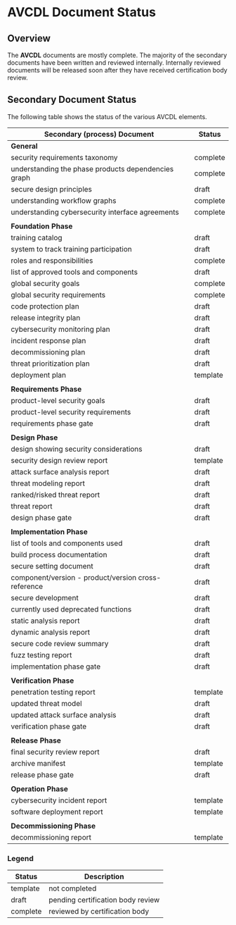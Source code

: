 # AVCDL Document Status

## Overview

The **AVCDL** documents are mostly complete. The majority of the secondary documents have been written and reviewed internally. Internally reviewed documents will be released soon after they have received certification body review.

## Secondary Document Status

The following table shows the status of the various AVCDL elements.

| Secondary (process) Document                        | Status   |
|-----------------------------------------------------|----------|
| **General**                                         |          |
| security requirements taxonomy                      | complete |
| understanding the phase products dependencies graph | complete |
| secure design principles                            | draft    |
| understanding workflow graphs                       | complete |
| understanding cybersecurity interface agreements    | complete |
|                                                     |          |
| **Foundation Phase**                                |          |
| training catalog                                    | draft    |
| system to track training participation              | draft    |
| roles and responsibilities                          | complete |
| list of approved tools and components               | draft    |
| global security goals                               | complete |
| global security requirements                        | complete |
| code protection plan                                | draft    |
| release integrity plan                              | draft    |
| cybersecurity monitoring plan                       | draft    |
| incident response plan                              | draft    |
| decommissioning plan                                | draft    |
| threat prioritization plan                          | draft    |
| deployment plan                                     | template |
|                                                     |          |
| **Requirements Phase**                              |          |
| product-level security goals                        | draft    |
| product-level security requirements                 | draft    |
| requirements phase gate                             | draft    |
|                                                     |          |
| **Design Phase**                                    |          |
| design showing security considerations              | draft    |
| security design review report                       | template |
| attack surface analysis report                      | draft    |
| threat modeling report                              | draft    |
| ranked/risked threat report                         | draft    |
| threat report                                       | draft    |
| design phase gate                                   | draft    |
|                                                     |          |
| **Implementation Phase**                            |          |
| list of tools and components used                   | draft    |
| build process documentation                         | draft    |
| secure setting document                             | draft    |
| component/version - product/version cross-reference | draft    |
| secure development                                  | draft    |
| currently used deprecated functions                 | draft    |
| static analysis report                              | draft    |
| dynamic analysis report                             | draft    |
| secure code review summary                          | draft    |
| fuzz testing report                                 | draft    |
| implementation phase gate                           | draft    |
|                                                     |          |
| **Verification Phase**                              |          |
| penetration testing report                          | template |
| updated threat model                                | draft    |
| updated attack surface analysis                     | draft    |
| verification phase gate                             | draft    |
|                                                     |          |
| **Release Phase**                                   |          |
| final security review report                        | draft    |
| archive manifest                                    | template |
| release phase gate                                  | draft    |
|                                                     |          |
| **Operation Phase**                                 |          |
| cybersecurity incident report                       | template |
| software deployment report                          | template |
|                                                     |          |
| **Decommissioning Phase**                           |          |
| decommissioning report                              | template |

### Legend

| Status   | Description                       |
|----------|-----------------------------------|
| template | not completed                     |
| draft    | pending certification body review |
| complete | reviewed by certification body    |
